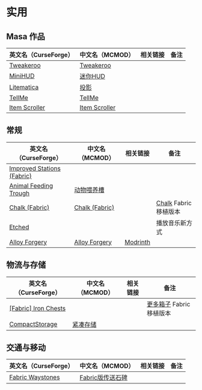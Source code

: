 # 实用

## Masa 作品

| 英文名（CurseForge）                                                        | 中文名（MCMOD）                                       | 相关链接 | 备注 |
| --------------------------------------------------------------------------- | ----------------------------------------------------- | -------- | ---- |
| [Tweakeroo](https://www.curseforge.com/minecraft/mc-mods/tweakeroo)         | [Tweakeroo](https://www.mcmod.cn/class/2230.html)     |          |      |
| [MiniHUD](https://www.curseforge.com/minecraft/mc-mods/minihud)             | [迷你HUD](https://www.mcmod.cn/class/2311.html)       |          |      |
| [Litematica](https://www.curseforge.com/minecraft/mc-mods/litematica)       | [投影](https://www.mcmod.cn/class/2261.html)          |          |      |
| [TellMe](https://www.curseforge.com/minecraft/mc-mods/tellme)               | [TellMe](https://www.mcmod.cn/class/2982.html)        |          |      |
| [Item Scroller](https://www.curseforge.com/minecraft/mc-mods/item-scroller) | [Item Scroller](https://www.mcmod.cn/class/1529.html) |          |      |

## 常规

| 英文名（CurseForge）                                                                         | 中文名（MCMOD）                                        | 相关链接                                               | 备注                                                                        |
| -------------------------------------------------------------------------------------------- | ------------------------------------------------------ | ------------------------------------------------------ | --------------------------------------------------------------------------- |
| [Improved Stations (Fabric)](https://www.curseforge.com/minecraft/mc-mods/improved-stations) |                                                        |                                                        |                                                                             |
| [Animal Feeding Trough](https://www.curseforge.com/minecraft/mc-mods/animal-feeding-trough)  | [动物喂养槽](https://www.mcmod.cn/class/3608.html)     |                                                        |                                                                             |
| [Chalk (Fabric)](https://www.curseforge.com/minecraft/mc-mods/chalk-fabric)                  | [Chalk (Fabric)](https://www.mcmod.cn/class/4997.html) |                                                        | [Chalk](https://www.curseforge.com/minecraft/mc-mods/chalk) Fabric 移植版本 |
| [Etched](https://www.curseforge.com/minecraft/mc-mods/etched)                                |                                                        |                                                        | 播放音乐新方式                                                              |
| [Alloy Forgery](https://www.curseforge.com/minecraft/mc-mods/alloy-forgery)                  | [Alloy Forgery](https://www.mcmod.cn/class/4958.html)  | [Modrinth](https://www.modrinth.com/mod/alloy-forgery) |                                                                             |

## 物流与存储

| 英文名（CurseForge）                                                                    | 中文名（MCMOD）                                  | 相关链接 | 备注                                                           |
| --------------------------------------------------------------------------------------- | ------------------------------------------------ | -------- | -------------------------------------------------------------- |
| [[Fabric] Iron Chests](https://www.curseforge.com/minecraft/mc-mods/iron-chests-fabric) |                                                  |          | [更多箱子](https://www.mcmod.cn/class/20.html) Fabric 移植版本 |
| [CompactStorage](https://www.curseforge.com/minecraft/mc-mods/compactstorage)           | [紧凑存储](https://www.mcmod.cn/class/2977.html) |          |                                                                |

## 交通与移动

| 英文名（CurseForge）                                                              | 中文名（MCMOD）                                          | 相关链接 | 备注 |
| --------------------------------------------------------------------------------- | -------------------------------------------------------- | -------- | ---- |
| [Fabric Waystones](https://www.curseforge.com/minecraft/mc-mods/fabric-waystones) | [Fabric版传送石碑](https://www.mcmod.cn/class/4333.html) |          |      |
